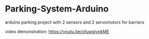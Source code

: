 # Parking-System-Arduino
arduino parking project with 2 sensors and 2 servomotors for barriers

video demonstration: https://youtu.be/ofuwqjypkME
